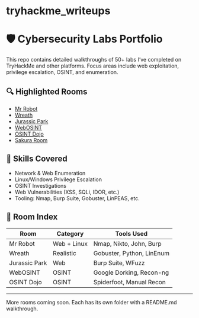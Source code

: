 # tryhackme_writeups
# 🛡️ Cybersecurity Labs Portfolio

This repo contains detailed walkthroughs of 50+ labs I’ve completed on TryHackMe and other platforms. Focus areas include web exploitation, privilege escalation, OSINT, and enumeration.

## 🔍 Highlighted Rooms
- [Mr Robot](./mr_robot/README.md)
- [Wreath](./wreath/README.md)
- [Jurassic Park](./jurassic_park/README.md)
- [WebOSINT](./webosint/README.md)
- [OSINT Dojo](./osintdojo/README.md)
- [Sakura Room](./sakuraroom/README.md)

## 🧠 Skills Covered
- Network & Web Enumeration
- Linux/Windows Privilege Escalation
- OSINT Investigations
- Web Vulnerabilities (XSS, SQLi, IDOR, etc.)
- Tooling: Nmap, Burp Suite, Gobuster, LinPEAS, etc.

## 📂 Room Index

| Room | Category | Tools Used |
|------|----------|------------|
| Mr Robot | Web + Linux | Nmap, Nikto, John, Burp |
| Wreath | Realistic | Gobuster, Python, LinEnum |
| Jurassic Park | Web | Burp Suite, WFuzz |
| WebOSINT | OSINT | Google Dorking, Recon-ng |
| OSINT Dojo | OSINT | Spiderfoot, Manual Recon |

---

More rooms coming soon. Each has its own folder with a README.md walkthrough.
